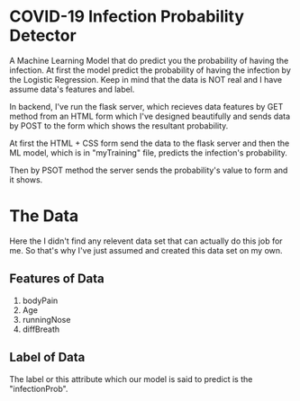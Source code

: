 # COVID-19 Infection Probability Detector
A Machine Learning Model that do predict you the probability of having the infection.
At first the model predict the probability of having the infection by the Logistic Regression.
Keep in mind that the data is NOT real and I have assume data's features and label.

In backend, I've run the flask server, which recieves data features by GET method from an HTML form which I've designed beautifully and sends data by POST to the form which shows the resultant probability.

At first the HTML + CSS form send the data to the flask server and then the ML model, which is in "myTraining" file, predicts the infection's probability.

Then by PSOT method the server sends the probability's value to form and it shows.

# The Data
Here the I didn't find any relevent data set that can actually do this job for me. So that's why I've just assumed and created this data set on my own.

## Features of Data
1. bodyPain
2. Age
3. runningNose
4. diffBreath

## Label of Data
The label or this attribute which our model is said to predict is the "infectionProb".
